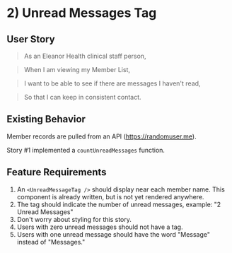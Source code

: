 # 2) Unread Messages Tag

## User Story

> As an Eleanor Health clinical staff person,

> When I am viewing my Member List,

> I want to be able to see if there are messages I haven't read,

> So that I can keep in consistent contact.

## Existing Behavior

Member records are pulled from an API (https://randomuser.me).

Story #1 implemented a `countUnreadMessages` function.

## Feature Requirements

1. An `<UnreadMessageTag />` should display near each member name. This component is already written, but is not yet rendered anywhere.
2. The tag should indicate the number of unread messages, example: "2 Unread Messages"
3. Don't worry about styling for this story.
4. Users with zero unread messages should not have a tag.
5. Users with one unread message should have the word "Message" instead of "Messages."
